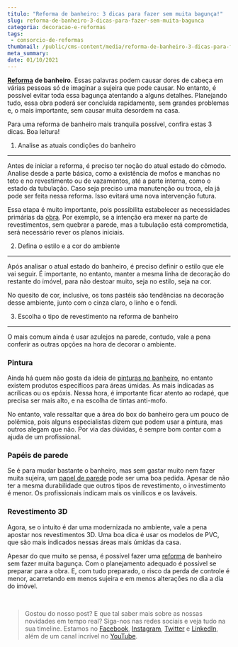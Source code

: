 ```yaml
---
titulo: "Reforma de banheiro: 3 dicas para fazer sem muita bagunça!"
slug: reforma-de-banheiro-3-dicas-para-fazer-sem-muita-bagunca
categoria: decoracao-e-reformas
tags:
 - consorcio-de-reformas
thumbnail: /public/cms-content/media/reforma-de-banheiro-3-dicas-para-fazer-sem-muita-bagunca.jpeg
meta_summary: 
date: 01/10/2021
---
```

[**Reforma**](https://www.embracon.com.br/blog/como-juntar-dinheiro-para-reformar-a-casa) **de banheiro**. Essas palavras podem causar dores de cabeça em várias pessoas só de imaginar a sujeira que pode causar. No entanto, é possível evitar toda essa bagunça atentando a alguns detalhes. Planejando tudo, essa obra poderá ser concluída rapidamente, sem grandes problemas e, o mais importante, sem causar muita desordem na casa.

Para uma reforma de banheiro mais tranquila possível, confira estas 3 dicas. Boa leitura!

1. Analise as atuais condições do banheiro
------------------------------------------

Antes de iniciar a reforma, é preciso ter noção do atual estado do cômodo. Analise desde a parte básica, como a existência de mofos e manchas no teto e no revestimento ou de vazamentos, até a parte interna, como o estado da tubulação. Caso seja preciso uma manutenção ou troca, ela já pode ser feita nessa reforma. Isso evitará uma nova intervenção futura.

Essa etapa é muito importante, pois possibilita estabelecer as necessidades primárias da [obra](https://www.embracon.com.br/blog/saiba-como-escolher-os-melhores-fornecedores-para-sua-obra). Por exemplo, se a intenção era mexer na parte de revestimentos, sem quebrar a parede, mas a tubulação está comprometida, será necessário rever os planos iniciais.

2. Defina o estilo e a cor do ambiente
--------------------------------------

Após analisar o atual estado do banheiro, é preciso definir o estilo que ele vai seguir. É importante, no entanto, manter a mesma linha de decoração do restante do imóvel, para não destoar muito, seja no estilo, seja na cor.

No quesito de cor, inclusive, os tons pastéis são tendências na decoração desse ambiente, junto com o cinza claro, o linho e o fendi.

3. Escolha o tipo de revestimento na reforma de banheiro
--------------------------------------------------------

O mais comum ainda é usar azulejos na parede, contudo, vale a pena conferir as outras opções na hora de decorar o ambiente.

### Pintura

Ainda há quem não gosta da ideia de [pinturas no banheiro](https://www.embracon.com.br/blog/3-tendencias-em-cores-pantone-para-2019), no entanto existem produtos específicos para áreas úmidas. As mais indicadas as acrílicas ou os epóxis. Nessa hora, é importante ficar atento ao rodapé, que precisa ser mais alto, e na escolha de tintas anti-mofo.

No entanto, vale ressaltar que a área do box do banheiro gera um pouco de polêmica, pois alguns especialistas dizem que podem usar a pintura, mas outros alegam que não. Por via das dúvidas, é sempre bom contar com a ajuda de um profissional.

### Papéis de parede

Se é para mudar bastante o banheiro, mas sem gastar muito nem fazer muita sujeira, um [papel de parede](https://www.embracon.com.br/blog/vale-a-pena-usar-papel-de-parede-na-decoracao) pode ser uma boa pedida. Apesar de não ter a mesma durabilidade que outros tipos de revestimento, o investimento é menor. Os profissionais indicam mais os vinílicos e os laváveis.

### Revestimento 3D

Agora, se o intuito é dar uma modernizada no ambiente, vale a pena apostar nos revestimentos 3D. Uma boa dica é usar os modelos de PVC, que são mais indicados nessas áreas mais úmidas da casa.

Apesar do que muito se pensa, é possível fazer uma [reforma](https://www.embracon.com.br/blog/quando-reformar-a-casa-5-sinais-de-que-ja-chegou-a-hora) de banheiro sem fazer muita bagunça. Com o planejamento adequado é possível se preparar para a obra. E, com tudo preparado, o risco da perda de controle é menor, acarretando em menos sujeira e em menos alterações no dia a dia do imóvel.

‍

> Gostou do nosso post? E que tal saber mais sobre as nossas novidades em tempo real? Siga-nos nas redes sociais e veja tudo na sua timeline. Estamos no [Facebook](https://www.facebook.com/embracon/), [Instagram](https://www.instagram.com/embraconoficial/), [Twitter](https://twitter.com/embracon) e [LinkedIn](https://www.linkedin.com/company/1018875/), além de um canal incrível no [YouTube](https://www.youtube.com/channel/UCL-Y0mv9zc73Iek48NLUBzQ).
